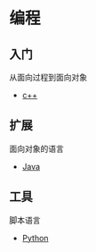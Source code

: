 # 编程
## 入门
从面向过程到面向对象

- [c++](https://github.com/Mecoly/CPP)
## 扩展
面向对象的语言

- [Java](https://github.com/Mecoly/Java)

## 工具
脚本语言

- [Python](https://github.com/Mecoly/Python)
